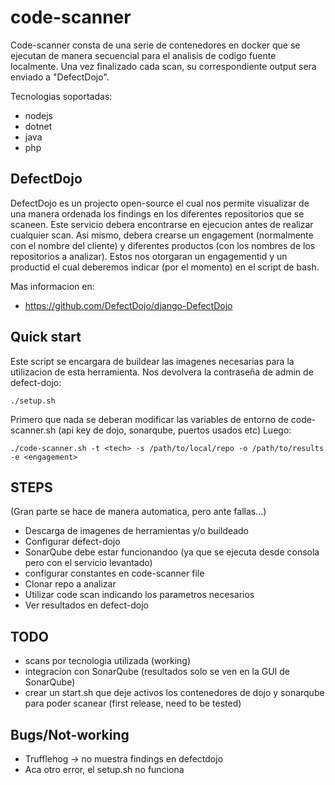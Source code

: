 # code-scanner
Code-scanner consta de una serie de contenedores en docker que se ejecutan de manera secuencial para el analisis de codigo fuente localmente. Una vez finalizado cada scan, su correspondiente output sera enviado a "DefectDojo".

Tecnologias soportadas:
- nodejs
- dotnet
- java 
- php

## DefectDojo
DefectDojo es un projecto open-source el cual nos permite visualizar de una manera ordenada los findings en los diferentes repositorios que se scaneen.
Este servicio debera encontrarse en ejecucion antes de realizar cualquier scan.
Asi mismo, debera crearse un engagement (normalmente con el nombre del cliente) y diferentes productos (con los nombres de los repositorios a analizar). Estos nos otorgaran un engagementid y un productid el cual deberemos indicar (por el momento) en el script de bash.

Mas informacion en:
- https://github.com/DefectDojo/django-DefectDojo


## Quick start
Este script se encargara de buildear las imagenes necesarias para la utilizacion de esta herramienta. 
Nos devolvera la contraseña de admin de defect-dojo:

```
./setup.sh
```
Primero que nada se deberan modificar las variables de entorno de code-scanner.sh (api key de dojo, sonarqube, puertos usados etc)
Luego:

```
./code-scanner.sh -t <tech> -s /path/to/local/repo -o /path/to/results -e <engagement>
```

## STEPS
(Gran parte se hace de manera automatica, pero ante fallas...)
- Descarga de imagenes de herramientas y/o buildeado
- Configurar defect-dojo
- SonarQube debe estar funcionandoo (ya que se ejecuta desde consola pero con el servicio levantado)
- configurar constantes en code-scanner file
- Clonar repo a analizar
- Utilizar code scan indicando los parametros necesarios
- Ver resultados en defect-dojo

## TODO
- scans por tecnologia utilizada (working)
- integracion con SonarQube (resultados solo se ven en la GUI de SonarQube)
- crear un start.sh que deje activos los contenedores de dojo y sonarqube para poder scanear (first release, need to be tested)

## Bugs/Not-working
- Trufflehog -> no muestra findings en defectdojo
- Aca otro error, el setup.sh no funciona